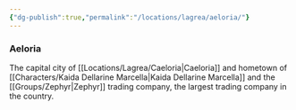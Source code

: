 ```yaml
---
{"dg-publish":true,"permalink":"/locations/lagrea/aeloria/"}
---
```


### Aeloria
The capital city of [[Locations/Lagrea/Caeloria\|Caeloria]] and hometown of [[Characters/Kaida Dellarine Marcella\|Kaida Dellarine Marcella]] and the [[Groups/Zephyr\|Zephyr]] trading company, the largest trading company in the country. 